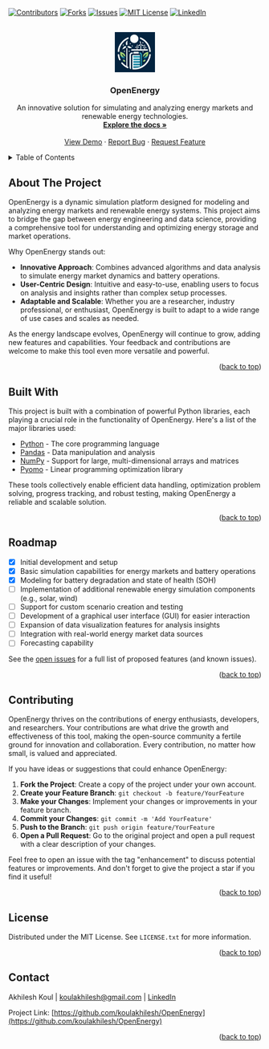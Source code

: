 <div id="top"></div>

[![Contributors][contributors-shield]][contributors-url]
[![Forks][forks-shield]][forks-url]
[![Issues][issues-shield]][issues-url]
[![MIT License][license-shield]][license-url]
[![LinkedIn][linkedin-shield]][linkedin-url]


<!-- PROJECT LOGO -->
<br />
<div align="center">
  <a href="https://github.com/koulakhilesh/OpenEnergy">
    <img src="images/logo_oe.png" alt="Logo" width="80" height="80">
  </a>

  <h3 align="center">OpenEnergy</h3>

  <p align="center">
    An innovative solution for simulating and analyzing energy markets and renewable energy technologies.
    <br />
    <a href="https://github.com/koulakhilesh/OpenEnergy"><strong>Explore the docs »</strong></a>
    <br />
    <br />
    <a href="https://github.com/koulakhilesh/OpenEnergy">View Demo</a>
    ·
    <a href="https://github.com/koulakhilesh/OpenEnergy/issues">Report Bug</a>
    ·
    <a href="https://github.com/koulakhilesh/OpenEnergy/issues">Request Feature</a>
  </p>
</div>


<!-- TABLE OF CONTENTS -->
<details>
  <summary>Table of Contents</summary>
  <ol>
    <li><a href="#about-the-project">About The Project</a></li>
    <li><a href="#built-with">Built With</a></li>
    <li><a href="#roadmap">Roadmap</a></li>
    <li><a href="#contributing">Contributing</a></li>
    <li><a href="#license">License</a></li>
    <li><a href="#contact">Contact</a></li>
    <!-- <li><a href="#acknowledgments">Acknowledgments</a></li> -->
  </ol>
</details>


<!-- ABOUT THE PROJECT -->
## About The Project

<!-- [![OpenEnergy Screen Shot][product-screenshot]](https://example.com) -->

OpenEnergy is a dynamic simulation platform designed for modeling and analyzing energy markets and renewable energy systems. This project aims to bridge the gap between energy engineering and data science, providing a comprehensive tool for understanding and optimizing energy storage and market operations.

Why OpenEnergy stands out:
* **Innovative Approach**: Combines advanced algorithms and data analysis to simulate energy market dynamics and battery operations.
* **User-Centric Design**: Intuitive and easy-to-use, enabling users to focus on analysis and insights rather than complex setup processes.
* **Adaptable and Scalable**: Whether you are a researcher, industry professional, or enthusiast, OpenEnergy is built to adapt to a wide range of use cases and scales as needed.

As the energy landscape evolves, OpenEnergy will continue to grow, adding new features and capabilities. Your feedback and contributions are welcome to make this tool even more versatile and powerful.

<p align="right">(<a href="#top">back to top</a>)</p>



## Built With

This project is built with a combination of powerful Python libraries, each playing a crucial role in the functionality of OpenEnergy. Here's a list of the major libraries used:

* [Python](https://www.python.org/) - The core programming language
* [Pandas](https://pandas.pydata.org/) - Data manipulation and analysis
* [NumPy](https://numpy.org/) - Support for large, multi-dimensional arrays and matrices
* [Pyomo](https://www.pyomo.org/) - Linear programming optimization library

These tools collectively enable efficient data handling, optimization problem solving, progress tracking, and robust testing, making OpenEnergy a reliable and scalable solution.

<p align="right">(<a href="#top">back to top</a>)</p>



<!-- ROADMAP -->
## Roadmap

- [x] Initial development and setup
- [x] Basic simulation capabilities for energy markets and battery operations
- [x] Modeling for battery degradation and state of health (SOH)
- [ ] Implementation of additional renewable energy simulation components (e.g., solar, wind)
- [ ] Support for custom scenario creation and testing
- [ ] Development of a graphical user interface (GUI) for easier interaction
- [ ] Expansion of data visualization features for analysis insights
- [ ] Integration with real-world energy market data sources
- [ ] Forecasting capability

See the [open issues](https://github.com/koulakhilesh/OpenEnergy/issues) for a full list of proposed features (and known issues).

<p align="right">(<a href="#top">back to top</a>)</p>


<!-- CONTRIBUTING -->
## Contributing

OpenEnergy thrives on the contributions of energy enthusiasts, developers, and researchers. Your contributions are what drive the growth and effectiveness of this tool, making the open-source community a fertile ground for innovation and collaboration. Every contribution, no matter how small, is valued and appreciated.

If you have ideas or suggestions that could enhance OpenEnergy:

1. **Fork the Project**: Create a copy of the project under your own account.
2. **Create your Feature Branch**: `git checkout -b feature/YourFeature`
3. **Make your Changes**: Implement your changes or improvements in your feature branch.
4. **Commit your Changes**: `git commit -m 'Add YourFeature'`
5. **Push to the Branch**: `git push origin feature/YourFeature`
6. **Open a Pull Request**: Go to the original project and open a pull request with a clear description of your changes.

Feel free to open an issue with the tag "enhancement" to discuss potential features or improvements. And don't forget to give the project a star if you find it useful!

<p align="right">(<a href="#top">back to top</a>)</p>

<!-- LICENSE -->
## License

Distributed under the MIT License. See `LICENSE.txt` for more information.

<p align="right">(<a href="#top">back to top</a>)</p>



<!-- CONTACT -->
## Contact

Akhilesh Koul | [koulakhilesh@gmail.com](mailto:koulakhilesh@gmail.com?subject=Hello) | [LinkedIn](https://linkedin.com/in/akhilesh-koul)


Project Link: [https://github.com/koulakhilesh/OpenEnergy](https://github.com/koulakhilesh/OpenEnergy)




<p align="right">(<a href="#top">back to top</a>)</p>



<!-- ACKNOWLEDGMENTS -->
<!-- ## Acknowledgments -->

[contributors-shield]: https://img.shields.io/github/contributors/koulakhilesh/OpenEnergy.svg?style=for-the-badge
[contributors-url]: https://github.com/koulakhilesh/OpenEnergy/graphs/contributors
[forks-shield]: https://img.shields.io/github/forks/koulakhilesh/OpenEnergy.svg?style=for-the-badge
[forks-url]: https://github.com/koulakhilesh/OpenEnergy/network/members
[issues-shield]: https://img.shields.io/github/issues/koulakhilesh/OpenEnergy.svg?style=for-the-badge
[issues-url]: https://github.com/koulakhilesh/OpenEnergy/issues
[license-shield]: https://img.shields.io/github/license/koulakhilesh/OpenEnergy.svg?style=for-the-badge
[license-url]: https://github.com/koulakhilesh/OpenEnergy/blob/master/LICENSE.txt
[linkedin-shield]: https://img.shields.io/badge/-LinkedIn-black.svg?style=for-the-badge&logo=linkedin&colorB=555
[linkedin-url]: https://linkedin.com/in/akhilesh-koul
[product-screenshot]: images/screenshot.png